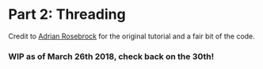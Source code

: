# Part 2: Threading
Credit to [Adrian Rosebrock](https://www.pyimagesearch.com/2015/12/21/increasing-webcam-fps-with-python-and-opencv/) for the original tutorial and a fair bit of the code.

### WIP as of March 26th 2018, check back on the 30th!
